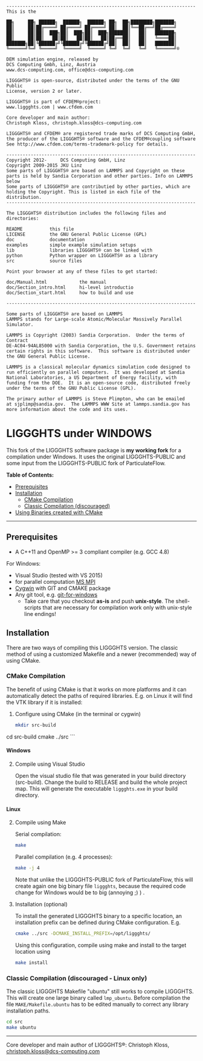 ```
----------------------------------------------------------------------
This is the

██╗     ██╗ ██████╗  ██████╗  ██████╗ ██╗  ██╗████████╗███████╗
██║     ██║██╔════╝ ██╔════╝ ██╔════╝ ██║  ██║╚══██╔══╝██╔════╝
██║     ██║██║  ███╗██║  ███╗██║  ███╗███████║   ██║   ███████╗
██║     ██║██║   ██║██║   ██║██║   ██║██╔══██║   ██║   ╚════██║
███████╗██║╚██████╔╝╚██████╔╝╚██████╔╝██║  ██║   ██║   ███████║
╚══════╝╚═╝ ╚═════╝  ╚═════╝  ╚═════╝ ╚═╝  ╚═╝   ╚═╝   ╚══════╝®

DEM simulation engine, released by 
DCS Computing Gmbh, Linz, Austria
www.dcs-computing.com, office@dcs-computing.com

LIGGGHTS® is open-source, distributed under the terms of the GNU Public 
License, version 2 or later.

LIGGGHTS® is part of CFDEM®project: 
www.liggghts.com | www.cfdem.com

Core developer and main author:
Christoph Kloss, christoph.kloss@dcs-computing.com

LIGGGHTS® and CFDEM® are registered trade marks of DCS Computing GmbH, 
the producer of the LIGGGHTS® software and the CFDEM®coupling software
See http://www.cfdem.com/terms-trademark-policy for details.

----------------------------------------------------------------------
Copyright 2012-     DCS Computing GmbH, Linz
Copyright 2009-2015 JKU Linz
Some parts of LIGGGHTS® are based on LAMMPS and Copyright on these
parts is held by Sandia Corporation and other parties. Info on LAMMPS below
Some parts of LIGGGHTS® are contributied by other parties, which are
holding the Copyright. This is listed in each file of the distribution.
----------------------------------------------------------------------

The LIGGGHTS® distribution includes the following files and directories:

README          this file
LICENSE         the GNU General Public License (GPL)
doc             documentation
examples        simple example simulation setups
lib             libraries LIGGGHTS® can be linked with
python          Python wrapper on LIGGGHTS® as a library
src             source files

Point your browser at any of these files to get started:

doc/Manual.html	           the manual
doc/Section_intro.html	   hi-level introductio
doc/Section_start.html	   how to build and use

----------------------------------------------------------------------

Some parts of LIGGGHTS® are based on LAMMPS
LAMMPS stands for Large-scale Atomic/Molecular Massively Parallel
Simulator. 

LAMMPS is Copyright (2003) Sandia Corporation.  Under the terms of Contract
DE-AC04-94AL85000 with Sandia Corporation, the U.S. Government retains
certain rights in this software.  This software is distributed under
the GNU General Public License.

LAMMPS is a classical molecular dynamics simulation code designed to
run efficiently on parallel computers.  It was developed at Sandia
National Laboratories, a US Department of Energy facility, with
funding from the DOE.  It is an open-source code, distributed freely
under the terms of the GNU Public License (GPL).

The primary author of LAMMPS is Steve Plimpton, who can be emailed
at sjplimp@sandia.gov.  The LAMMPS WWW Site at lammps.sandia.gov has
more information about the code and its uses.

```

# LIGGGHTS under WINDOWS

This fork of the LIGGGHTS software package is **my working fork** for a compilation under Windows.
It uses the original LIGGGHTS-PUBLIC and some input from the LIGGGHTS-PUBLIC fork of ParticulateFlow.

**Table of Contents:**

* [Prerequisites](#prerequisites)
* [Installation](#installation)
  * [CMake Compilation](#cmake-compilation)
  * [Classic Compilation (discouraged)](#classic-compilation)
* [Using Binaries created with CMake](#using-cmake-binaries)
  
----------------------------------------------------------------------

<a name="prerequisites"></a>

## Prerequisites

* A C++11 and OpenMP >= 3 compliant compiler (e.g. GCC 4.8)

For Windows:
* Visual Studio (tested with VS 2015)
* for parallel computation [MS MPI](https://msdn.microsoft.com/en-us/library/bb524831%28v=vs.85%29.aspx)
* [Cygwin](https://www.cygwin.com/) with GIT and CMAKE package
* Any git tool, e.g. [git-for-windows](https://git-for-windows.github.io/)
    * Take care that you checkout **as-is** and push **unix-style**.
	  The shell-scripts that are necessary for compilation work only with unix-style line endings!

<a name="installation"></a>

## Installation

There are two ways of compiling this LIGGGHTS version. The classic method of using a
customized Makefile and a newer (recommended) way of using CMake.

<a name="cmake-compilation"></a>

### CMake Compilation
The benefit of using CMake is that it works on more platforms and it can automatically
detect the paths of required libraries. E.g. on Linux it will find the VTK library if
it is installed:

1. Configure using CMake (in the terminal or cygwin)

	```bash
	mkdir src-build
  cd src-build
  cmake ../src
	```

#### Windows

2. Compile using Visual Studio

    Open the visual studio file that was generated in your build directory (src-build).
	Change the build to RELEASE and build the whole project map. This will generate the 
	executable `liggghts.exe` in your build directory.

#### Linux

2. Compile using Make

	Serial compilation:
	```bash
	make
	```

	Parallel compilation (e.g. 4 processes):
	```bash
	make -j 4
	```
	
	Note that unlike the LIGGGHTS-PUBLIC fork of ParticulateFlow, this will create
	again one big binary file `liggghts`, because the required code change for Windows would be to big (annoying ;) ) .
	
3. Installation (optional)

	To install the generated LIGGGHTS binary to a specific location,
	an installation prefix can be defined during CMake configuration. E.g.

	```bash
	cmake ../src -DCMAKE_INSTALL_PREFIX=/opt/liggghts/
	```
	Using this configuration, compile using make and install to the target location using

	```bash
	make install
	```

<a name="classic-compilation"></a>

### Classic Compilation (discouraged - Linux only)

The classic LIGGGHTS Makefile "ubuntu" still works to compile LIGGGHTS.
This will create one large binary called `lmp_ubuntu`. Before compilation
the file `MAKE/Makefile.ubuntu` has to be edited manually to correct any library
installation paths.

```bash
cd src
make ubuntu
```
----------------------------------------------------------------------

Core developer and main author of LIGGGHTS®:
Christoph Kloss, christoph.kloss@dcs-computing.com
